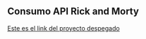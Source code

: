 ## Consumo API Rick and Morty

[Este es el link del proyecto despegado](https://devestevenson.github.io/consumo-api-rick-and-morty/)
